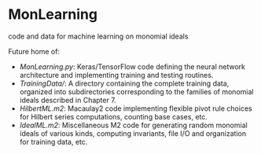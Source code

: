 # MonLearning
code and data for machine learning on monomial ideals

Future home of:
* *MonLearning.py*: Keras/TensorFlow code defining the neural network architecture and implementing training and testing routines.
* *TrainingData/*: A directory containing the complete training data, organized into subdirectories corresponding to the families of monomial ideals described in Chapter 7.
* *HilbertML.m2*: Macaulay2 code implementing flexible pivot rule choices for Hilbert series computations, counting base cases, etc.
* *IdealML.m2*: Miscellaneous M2 code for generating random monomial ideals of various kinds, computing invariants, file I/O and organization for training data, etc.
